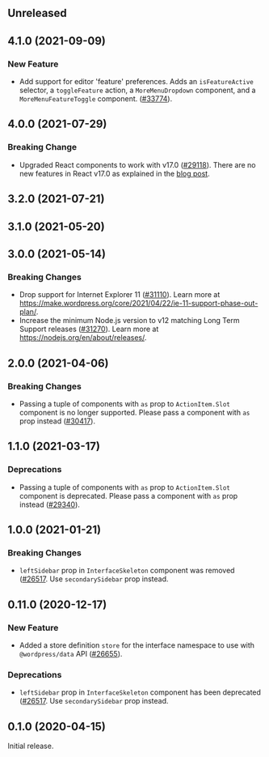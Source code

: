<!-- Learn how to maintain this file at https://github.com/WordPress/gutenberg/tree/HEAD/packages#maintaining-changelogs. -->

## Unreleased

## 4.1.0 (2021-09-09)

### New Feature

-  Add support for editor 'feature' preferences. Adds an `isFeatureActive` selector, a `toggleFeature` action, a `MoreMenuDropdown` component, and a `MoreMenuFeatureToggle` component. ([#33774](https://github.com/WordPress/gutenberg/pull/33774)).

## 4.0.0 (2021-07-29)

### Breaking Change

-   Upgraded React components to work with v17.0 ([#29118](https://github.com/WordPress/gutenberg/pull/29118)). There are no new features in React v17.0 as explained in the [blog post](https://reactjs.org/blog/2020/10/20/react-v17.html).

## 3.2.0 (2021-07-21)

## 3.1.0 (2021-05-20)

## 3.0.0 (2021-05-14)

### Breaking Changes

-   Drop support for Internet Explorer 11 ([#31110](https://github.com/WordPress/gutenberg/pull/31110)). Learn more at https://make.wordpress.org/core/2021/04/22/ie-11-support-phase-out-plan/.
-   Increase the minimum Node.js version to v12 matching Long Term Support releases ([#31270](https://github.com/WordPress/gutenberg/pull/31270)). Learn more at https://nodejs.org/en/about/releases/.

## 2.0.0 (2021-04-06)

### Breaking Changes

-   Passing a tuple of components with `as` prop to `ActionItem.Slot` component is no longer supported. Please pass a component with `as` prop instead ([#30417](https://github.com/WordPress/gutenberg/pull/30417)).

## 1.1.0 (2021-03-17)

### Deprecations

-   Passing a tuple of components with `as` prop to `ActionItem.Slot` component is deprecated. Please pass a component with `as` prop instead ([#29340](https://github.com/WordPress/gutenberg/pull/29340)).

## 1.0.0 (2021-01-21)

### Breaking Changes

-   `leftSidebar` prop in `InterfaceSkeleton` component was removed ([#26517](https://github.com/WordPress/gutenberg/pull/26517). Use `secondarySidebar` prop instead.

## 0.11.0 (2020-12-17)

### New Feature

-   Added a store definition `store` for the interface namespace to use with `@wordpress/data` API ([#26655](https://github.com/WordPress/gutenberg/pull/26655)).

### Deprecations

-   `leftSidebar` prop in `InterfaceSkeleton` component has been deprecated ([#26517](https://github.com/WordPress/gutenberg/pull/26517). Use `secondarySidebar` prop instead.

## 0.1.0 (2020-04-15)

Initial release.
